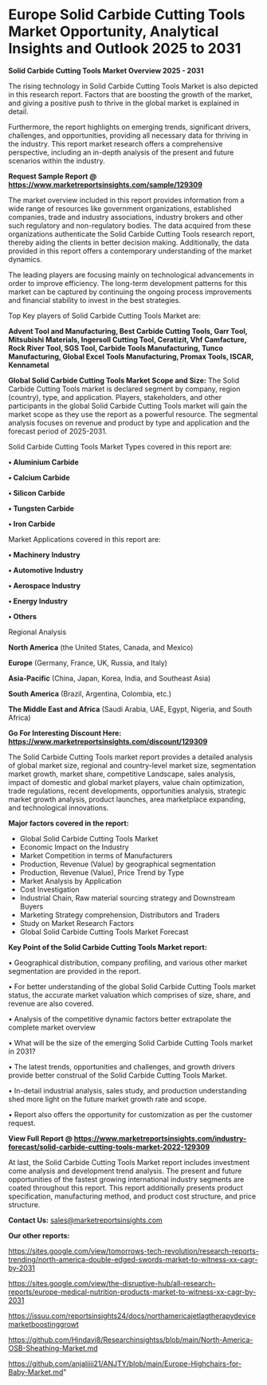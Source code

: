 # Europe Solid Carbide Cutting Tools Market Opportunity, Analytical Insights and Outlook 2025 to 2031

<Strong> Solid Carbide Cutting Tools Market Overview 2025 - 2031</strong>

The rising technology in Solid Carbide Cutting Tools Market is also depicted in this research report. Factors that are boosting the growth of the market, and giving a positive push to thrive in the global market is explained in detail.

Furthermore, the report highlights on emerging trends, significant drivers, challenges, and opportunities, providing all necessary data for thriving in the industry. This report market research offers a comprehensive perspective, including an in-depth analysis of the present and future scenarios within the industry.

<strong>Request Sample Report @ <a href=https://www.marketreportsinsights.com/sample/129309>https://www.marketreportsinsights.com/sample/129309</a></strong>

The market overview included in this report provides information from a wide range of resources like government organizations, established companies, trade and industry associations, industry brokers and other such regulatory and non-regulatory bodies. The data acquired from these organizations authenticate the Solid Carbide Cutting Tools research report, thereby aiding the clients in better decision making. Additionally, the data provided in this report offers a contemporary understanding of the market dynamics.

The leading players are focusing mainly on technological advancements in order to improve efficiency. The long-term development patterns for this market can be captured by continuing the ongoing process improvements and financial stability to invest in the best strategies.

Top Key players of Solid Carbide Cutting Tools Market are:

<strong>Advent Tool and Manufacturing, Best Carbide Cutting Tools, Garr Tool, Mitsubishi Materials, Ingersoll Cutting Tool, Ceratizit, Vhf Camfacture, Rock River Tool, SGS Tool, Carbide Tools Manufacturing, Tunco Manufacturing, Global Excel Tools Manufacturing, Promax Tools, ISCAR, Kennametal</strong>

<strong><b>Global Solid Carbide Cutting Tools Market Scope and Size:</b></strong>
The Solid Carbide Cutting Tools market is declared segment by company, region (country), type, and application. Players, stakeholders, and other participants in the global Solid Carbide Cutting Tools market will gain the market scope as they use the report as a powerful resource. The segmental analysis focuses on revenue and product by type and application and the forecast period of 2025-2031.

Solid Carbide Cutting Tools Market Types covered in this report are:

<strong>• Aluminium Carbide

• Calcium Carbide

• Silicon Carbide

• Tungsten Carbide

• Iron Carbide</strong>

Market Applications covered in this report are:

<strong>• Machinery Industry

• Automotive Industry

• Aerospace Industry

• Energy Industry

• Others</strong> 

Regional Analysis

<strong>North America</strong> (the United States, Canada, and Mexico)

<strong>Europe</strong> (Germany, France, UK, Russia, and Italy)

<strong>Asia-Pacific</strong> (China, Japan, Korea, India, and Southeast Asia)

<strong>South America</strong> (Brazil, Argentina, Colombia, etc.)

<strong>The Middle East and Africa</strong> (Saudi Arabia, UAE, Egypt, Nigeria, and South Africa)

<strong>Go For Interesting Discount Here: <a href=https://www.marketreportsinsights.com/discount/129309>https://www.marketreportsinsights.com/discount/129309</a></strong>

The Solid Carbide Cutting Tools market report provides a detailed analysis of global market size, regional and country-level market size, segmentation market growth, market share, competitive Landscape, sales analysis, impact of domestic and global market players, value chain optimization, trade regulations, recent developments, opportunities analysis, strategic market growth analysis, product launches, area marketplace expanding, and technological innovations.

<strong><b>Major factors covered in the report:</b></strong>
<ul>
  <li>Global Solid Carbide Cutting Tools Market </li>
  <li>Economic Impact on the Industry</li>
  <li>Market Competition in terms of Manufacturers</li>
  <li>Production, Revenue (Value) by geographical segmentation</li>
  <li>Production, Revenue (Value), Price Trend by Type</li>
  <li>Market Analysis by Application</li>
  <li>Cost Investigation</li>
  <li>Industrial Chain, Raw material sourcing strategy and Downstream Buyers</li>
  <li>Marketing Strategy comprehension, Distributors and Traders</li>
  <li>Study on Market Research Factors</li>
  <li>Global Solid Carbide Cutting Tools Market Forecast</li>
</ul>

<strong><b>Key Point of the Solid Carbide Cutting Tools Market report:</b></strong>

• Geographical distribution, company profiling, and various other market segmentation are provided in the report.

• For better understanding of the global Solid Carbide Cutting Tools market status, the accurate market valuation which comprises of size, share, and revenue are also covered.

• Analysis of the competitive dynamic factors better extrapolate the complete market overview

• What will be the size of the emerging Solid Carbide Cutting Tools market in 2031?

• The latest trends, opportunities and challenges, and growth drivers provide better construal of the Solid Carbide Cutting Tools Market.

• In-detail industrial analysis, sales study, and production understanding shed more light on the future market growth rate and scope.

• Report also offers the opportunity for customization as per the customer request.

<strong><b>View Full Report @ <a href=https://www.marketreportsinsights.com/industry-forecast/solid-carbide-cutting-tools-market-2022-129309>https://www.marketreportsinsights.com/industry-forecast/solid-carbide-cutting-tools-market-2022-129309</a></b></strong>


At last, the Solid Carbide Cutting Tools Market report includes investment come analysis and development trend analysis. The present and future opportunities of the fastest growing international industry segments are coated throughout this report. This report additionally presents product specification, manufacturing method, and product cost structure, and price structure.

<strong>Contact Us:</strong>
sales@marketreportsinsights.com

<strong>Our other reports:</strong>

<a href=https://sites.google.com/view/tomorrows-tech-revolution/research-reports-trending/north-america-double-edged-swords-market-to-witness-xx-cagr-by-2031>https://sites.google.com/view/tomorrows-tech-revolution/research-reports-trending/north-america-double-edged-swords-market-to-witness-xx-cagr-by-2031</a>

<a href=https://sites.google.com/view/the-disruptive-hub/all-research-reports/europe-medical-nutrition-products-market-to-witness-xx-cagr-by-2031>https://sites.google.com/view/the-disruptive-hub/all-research-reports/europe-medical-nutrition-products-market-to-witness-xx-cagr-by-2031</a>

<a href=https://issuu.com/reportsinsights24/docs/northamericajetlagtherapydevicemarketboostinggrowt>https://issuu.com/reportsinsights24/docs/northamericajetlagtherapydevicemarketboostinggrowt</a>

<a href=https://github.com/Hindavi8/Researchinsightss/blob/main/North-America-OSB-Sheathing-Market.md>https://github.com/Hindavi8/Researchinsightss/blob/main/North-America-OSB-Sheathing-Market.md</a>

<a href=https://github.com/anjaliiii21/ANJTY/blob/main/Europe-Highchairs-for-Baby-Market.md>https://github.com/anjaliiii21/ANJTY/blob/main/Europe-Highchairs-for-Baby-Market.md</a>"
